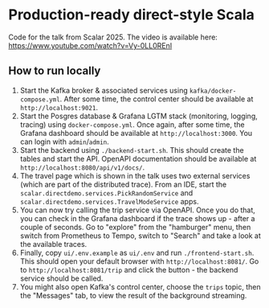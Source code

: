 # Production-ready direct-style Scala

Code for the talk from Scalar 2025. The video is available here: https://www.youtube.com/watch?v=Vy-0LL0REnI

## How to run locally

1. Start the Kafka broker & associated services using `kafka/docker-compose.yml`. After some time, the control center
   should be available at `http://localhost:9021`.
2. Start the Posgres database & Grafana LGTM stack (monitoring, logging, tracing) using `docker-compose.yml`. Once
   again, after some time, the Grafana dashboard should be available at `http://localhost:3000`. You can login with
   `admin`/`admin`.
3. Start the backend using `./backend-start.sh`. This should create the tables and start the API. OpenAPI documentation
   should be available at `http://localhost:8080/api/v1/docs/`.
4. The travel page which is shown in the talk uses two external services (which are part of the distributed trace).
   From an IDE, start the `scalar.directdemo.services.PickRandomService` and `scalar.directdemo.services.TravelModeService`
   apps.
5. You can now try calling the trip service via OpenAPI. Once you do that, you can check in the Grafana dashboard if
   the trace shows up - after a couple of seconds. Go to "explore" from the "hamburger" menu, then switch from
   Prometheus to Tempo, switch to "Search" and take a look at the available traces.
6. Finally, copy `ui/.env.example` as `ui/.env` and run `./frontend-start.sh`. This should open your default browser
   with `http://localhost:8081/`. Go to `http://localhost:8081/trip` and click the button - the backend service should
   be called.
7. You might also open Kafka's control center, choose the `trips` topic, then the "Messages" tab, to view the result
   of the background streaming.
